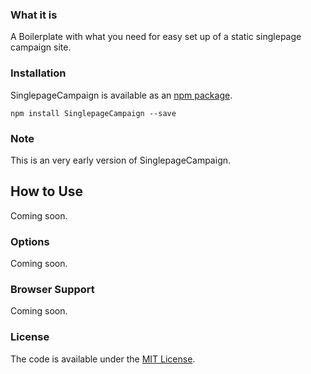 ### What it is

A Boilerplate with what you need for easy set up of a static singlepage campaign site.

### Installation

SinglepageCampaign is available as an [npm package](https://www.npmjs.com/package/SinglepageCampaign).

```
npm install SinglepageCampaign --save
```


### Note

This is an very early version of SinglepageCampaign.


## How to Use

Coming soon. 


### Options

Coming soon. 


### Browser Support

Coming soon. 


### License

The code is available under the [MIT License](https://github.com/IvarBorthen/animatewheninview/blob/master/LICENSE.md).

